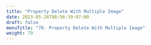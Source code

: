 ```yaml
---
title: "Property Delete With Multiple Image"
date: 2023-05-26T08:56:39-07:00
draft: false
menuTitle: "79. Property Delete With Multiple Image"
weight: 79
---
```


